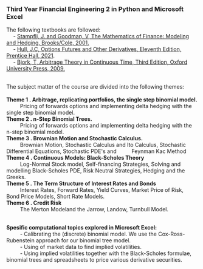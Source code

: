 ### Third Year Financial Engineering 2 in Python and Microsoft Excel

The following textbooks are followed:<br> 
&emsp; - <a href='https://www.amazon.com/Mathematics-Finance-Applied-Undergraduate-Texts/dp/0821847937#detailBullets_feature_div'>Stampfli, J. and Goodman, V, The Mathematics of Finance: Modeling and Hedging, Brooks/Cole, 2001.</a> <br>
&emsp; - <a href='https://www.amazon.com/Options-Futures-Other-Derivatives-Global/dp/1292410655/ref=d_pd_sbs_vft_none_sccl_1_1/146-2724929-6254905?pd_rd_w=h8BzZ&content-id=amzn1.sym.3676f086-9496-4fd7-8490-77cf7f43f846&pf_rd_p=3676f086-9496-4fd7-8490-77cf7f43f846&pf_rd_r=10APVXRS85YS4TJMJ1KG&pd_rd_wg=VzeJP&pd_rd_r=d515fd51-852c-4d4a-a259-8cc6bffc5aa9&pd_rd_i=1292410655&psc=1'>Hull, J.C, Options Futures and Other Derivatives, Eleventh Edition, Prentice Hall, 2021</a>.<br>
&emsp; - <a href='https://www.amazon.com/Arbitrage-Theory-Continuous-Oxford-Finance/dp/019957474X'>Bjork, T, Arbitrage Theory in Continuous Time, Third Edition, Oxford University Press, 2009.</a> <br><br>

The subject matter of the course are divided into the following themes:<br><br>
<b>Theme 1 . Arbitrage, replicating portfolios, the single step binomial model.</b> <br>
&emsp; &emsp; Pricing of forwards options and implementing delta hedging with the single step binomial model. <br>
<b>Theme 2 . n-Step Binomial Trees. </b><br>
&emsp; &emsp; Pricing of forwards options and implementing delta hedging with the n-step binomial model. <br>
<b>Theme 3 . Brownian Motion and Stochastic Calculus.</b> <br>
&emsp; &emsp; Brownian Motion, Stochastic Calculus and Ito Calculus, Stochastic Differential Equations, Stochastic PDE's and &emsp; &emsp; Feynman Kac Method <br>
<b>Theme 4 . Continuous Models: Black-Scholes Theory</b> <br>
&emsp; &emsp; Log-Normal Stock model, Self-financing Strategies, Solving and modelling Black-Scholes PDE, Risk Neutral Strategies, Hedging and the Greeks. <br>
<b>Theme 5 . The Term Structure of Interest Rates and Bonds</b> <br>
&emsp; &emsp; Interest Rates, Forward Rates, Yield Curves, Market Price of Risk, Bond Price Models, Short Rate Models. <br>
<b>Theme 6 . Credit Risk</b> <br>
&emsp; &emsp; The Merton Modeland the Jarrow, Landow, Turnbull Model. <br><br>

<b>Spesific computational topics explored in Microsoft Excel:</b><br>
&emsp; &emsp; - Calibrating the (discrete) binomial model. We use the Cox-Ross-Rubenstein approach for our binomial tree model.<br>
&emsp; &emsp; - Using of market data to find implied volatilities.<br>
&emsp; &emsp; - Using implied volatilities together with the Black-Scholes formulae, binomial trees and spreadsheets to price various derivative securities.

